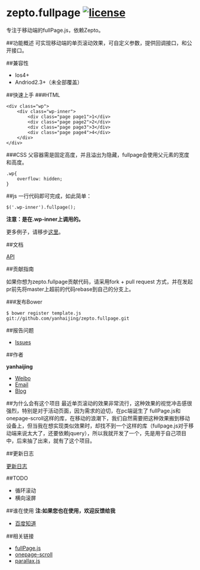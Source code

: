 zepto.fullpage [![license](https://img.shields.io/badge/license-MIT-blue.svg)](https://github.com/yanhaijing/zepto.fullpage/blob/master/MIT-LICENSE.txt)
==============

专注于移动端的fullPage.js，依赖Zepto。

##功能概述
可实现移动端的单页滚动效果，可自定义参数，提供回调接口，和公开接口。

##兼容性

- Ios4+
- Andriod2.3+（未全部覆盖）

##快速上手
###HTML

	<div class="wp">
        <div class="wp-inner">
            <div class="page page1">1</div>
            <div class="page page2">2</div>
            <div class="page page3">3</div>
            <div class="page page4">4</div>
        </div>
    </div>

###CSS
父容器需是固定高度，并且溢出为隐藏，fullpage会使用父元素的宽度和高度。

	.wp{
	    overflow: hidden;            
	}

##js
一行代码即可完成，如此简单：

	$('.wp-inner').fullpage();

**注意：是在.wp-inner上调用的。**

更多例子，请移步[这里](demo)。

##文档

[API](doc/api.md)

##贡献指南

如果你想为zepto.fullpage贡献代码，请采用fork + pull request 方式，并在发起pr前先将master上超前的代码rebase到自己的分支上。

###发布Bower
    
    $ bower register template.js git://github.com/yanhaijing/zepto.fullpage.git

##报告问题

- [Issues](https://github.com/yanhaijing/zepto.fullpage/issues "报告问题")

##作者

**yanhaijing**

- [Weibo](http://weibo.com/yanhaijing1234 "yanhaijing's Weibo")
- [Email](mailto:yanhaijing@yeah.net "yanhaijing's Email")
- [Blog](http://yanhaijing.com "yanhaijing's Blog")

##为什么会有这个项目
最近单页滚动的效果非常流行，这种效果的视觉冲击感很强烈，特别是对于活动页面，因为需求的迫切，在pc端诞生了 fullPage.js和onepage-scroll这样的库，在移动的浪潮下，我们自然需要把这种效果搬到移动设备上，但当我在想实现类似效果时，却找不到一个这样的库（fullpage.js对于移动端来说太大了，还要依赖jquery），所以我就开发了一个，先是用于自己项目中，后来抽了出来，就有了这个项目。

##更新日志

[更新日志](CHANGELOG.md)

##TODO
- 循环滚动
- 横向滚屏

##谁在使用
**注:如果您也在使用，欢迎反馈给我**

- [百度知道](http://zhidao.baidu.com/s/5_0-page/index.html)

##相关链接
- [fullPage.js](https://github.com/alvarotrigo/fullPage.js)
- [onepage-scroll](https://github.com/peachananr/onepage-scroll)
- [parallax.js](https://github.com/hahnzhu/parallax.js)
